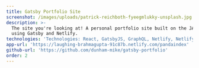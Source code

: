 ```yaml
---
title: Gatsby Portfolio Site
screenshot: /images/uploads/patrick-reichboth-fyeegmlukky-unsplash.jpg
description: >-
  The site you're looking at! A personal portfolio site built on the JAMStack
  using Gatsby and Netlify.
technologies: 'Technologies: React, GatsbyJS, GraphQL, Netlify, NetlifyCMS, Bulma'
app-url: 'https://laughing-brahmagupta-91c87b.netlify.com/pandaindex'
github-url: 'https://github.com/dunham-mike/gatsby-portfolio'
order: 2
---
```

